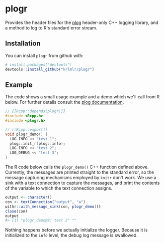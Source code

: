 
<!-- README.md is generated from README.Rmd. Please edit that file -->
plogr
=====

Provides the header files for the [plog](https://github.com/SergiusTheBest/plog) header-only C++ logging library, and a method to log to R's standard error stream.

Installation
------------

You can install `plogr` from github with:

``` r
# install.packages("devtools")
devtools::install_github("krlmlr/plogr")
```

Example
-------

The code shows a small usage example and a demo which we'll call from R below. For further details consult the [plog documentation](https://github.com/SergiusTheBest/plog#readme).

``` cpp
// [[Rcpp::depends(plogr)]]
#include <Rcpp.h>
#include <plogr.h>

// [[Rcpp::export]]
void plogr_demo() {
  LOG_INFO << "test 1";
  plog::init_r(plog::info);
  LOG_INFO << "test 2";
  LOG_DEBUG << "test 3";
}
```

The R code below calls the `plogr_demo()` C++ function defined above. Currently, the messages are printed straight to the standard error, so the message capturing mechanisms employed by `knitr` don't work. We use a sink with a text connection to capture the messages, and print the contents of the variable to which the text connection assigns.

``` r
output <- character()
con <- textConnection("output", "a")
withr::with_message_sink(con, plogr_demo())
close(con)
output
#> [1] "plogr_demo@9: test 2" ""
```

Nothing happens before we actually initialize the logger. Because it is initialized to the `info` level, the debug log message is swallowed.
